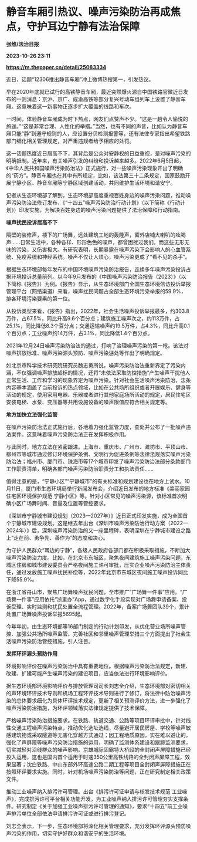 # 静音车厢引热议、噪声污染防治再成焦点，守护耳边宁静有法治保障
**张维/法治日报**

**2023-10-26 23:11**

**https://m.thepaper.cn/detail/25083334**

近日，话题“12306推出静音车厢”冲上微博热搜第一，引发热议。

早在2020年底就已试行的高铁静音车厢，最近突然爆火源自中国铁路官微近日发布的一则消息：京沪、京广、成渝高铁等部分复兴号动车组列车上设置了静音车厢。这意味着这一新事物正逐步扩大覆盖的线路和车次。

一时间，体验静音车厢成为时下热点，网友们点赞声不少。“这是一趟令人愉悦的旅途。”“这是非常合理、人性化的举措。”当然，也有不同的声音，比如认为静音车厢只能“静”到遵守规则的人，应设置分贝检测报警等，还有法律专家指出希望铁路部门细化相关管理规定，对严重违规者给予相应的处罚。

这一话题热度近日居高不下，其背后是公众对安静权的日益重视，是对噪声污染的明确抵制。近年来，有关噪声引发的纠纷和投诉越来越多。2022年6月5日起，《中华人民共和国噪声污染防治法》正式施行，对一些噪声污染现象开出了明确的“药方”。静音车厢也在其中有所规定，比如，该法第三十二条规定，国家鼓励开展宁静小区、静音车厢等宁静区域创建活动，共同维护生活环境和谐安宁。

记者从生态环境部了解到，生态环境部高度重视百姓身边的噪声污染问题，推动噪声污染防治法修订发布、《“十四五”噪声污染防治行动计划》（以下简称《行动计划》）印发实施，为解决百姓身边的噪声污染问题提供了法治保障和行动指南。

**噪声扰民投诉居高不下**

隔壁的装修声，楼下的广场舞，远处建筑工地的轰隆声，窗外店铺大喇叭的吆喝声……日常生活中，各种各样、形形色色的噪声，都曾困扰过我们。而这些无形无味的污染，又伤害极大。有研究表明，长期暴露在噪声污染下会影响人的心血管系统、免疫系统和神经系统。噪声不仅让人烦心，噪声污染更成了“看不见的杀手”。

根据生态环境部每年发布的中国环境噪声污染防治报告，连续多年噪声污染投诉占据环境投诉总量前列。以今年9月发布的《中国噪声污染防治报告（2023）》（以下简称《报告》）为例。《报告》显示，从生态环境部门全国生态环境信访投诉举报管理平台（网络渠道）来看，噪声扰民问题占全部生态环境污染举报的59.9%，排各环境污染要素的第一位。

从投诉类型来看，《报告》指出，2022年，社会生活噪声投诉举报最多，约303.8万件，占67.5%，同比升高9.6个百分点；建筑施工噪声次之，约113万件，占25.1%，同比降低8.3个百分点；交通运输噪声约19.5万件，占4.3%，同比升高0.1个百分点；工业噪声约14万件，占3.1%，同比降低1.4个百分点。

2021年12月24日噪声污染防治法的通过，打响了治理噪声污染的第一枪。该法对噪声排放标准、噪声污染源头预防、噪声污染惩处等作出了明确规定。

如北京市科学技术研究院研究员魏志勇所说，噪声污染防治法重新界定了污染内涵，不仅强调噪声排放超标的情况，还将“未依法采取防控措施”产生噪声干扰他人正常生活、工作和学习的现象界定为噪声污染。针对社会生活噪声污染防治，法条内容基本涵盖了当前投诉的热点领域，比如在公共场所组织或者开展娱乐、健身等活动的规定，使用家用电器、乐器或者进行其他家庭场所活动的规定，居民住宅区安装电梯、水泵、变压器等共用设施设备的噪声限值应符合相关规定等。

**地方加快立法强化监管**

在噪声污染防治法正式施行后，各地着力强化监管力度，查处并公布了一批噪声违法案件。这意味着噪声污染防治法正在发挥积极作用。

与此同时，地方立法在紧密跟进。上海市、重庆市、广州市、潍坊市、平顶山市、柳州市等城市通过修订环境保护条例、文明行为促进条例等法律法规落实噪声污染防治法；福州市、厦门市、珠海市等17个城市印发了噪声污染防治法部分条款部门工作职责清单，明确各部门噪声污染防治职责分工和执法责任……

值得注意的是，“宁静小区”“宁静城市”的有关标准和规划建设也在地方上试水。10月11日，厦门市生态环境局举行新闻发布会，介绍近日发布的地方标准《美丽家园住宅区环境保护规范 宁静小区》等。针对小区常见的噪声污染源，该标准首次明确小区广场舞时间、音量及位置等管控要求。

《深圳市宁静城市建设规划（2023—2027年）》近日正式印发实施，成为全国首个宁静城市建设规划。这是继去年出台《深圳市噪声污染防治行动方案（2022—2024年）》后，深圳噪声污染防治的又一座里程碑，表明深圳在宁静城市建设之路上“走在前、勇争先、善作为”的态度和决心。

为守护人民群众“耳边的宁静”，各级人民政府各部门都在积极采取措施，不断加大噪声污染防治力度。比如，在北京市东城区，聚焦夜间建筑施工噪声污染问题，东城区住房和城市建设委员会严格夜间施工许可审批，压实企业噪声污染防治主体责任，通过发放施工噪声扰民补偿等，2022年北京市东城区夜间施工噪声投诉同比下降55.9%。

在浙江省舟山市，聚焦广场舞噪声扰民问题，全市推广“广场舞一件事”应用。“广场舞一件事”应用依托“浙里办”App，通过数字化手段实现对广场舞申请备案、投诉受理、实时监测和扰民处置全流程管理。2022年，备案广场舞团队39个，累计处置广场舞噪声投诉举报5695起。

今年年初，由生态环境部等16部门制定的行动计划印发，从优化营业场所噪声管控、加强公共场所噪声监管、完善社区和邻里噪声管理举措三个方面提出了社会生活噪声污染防治管控措施，引人注目。

**发挥环评源头预防作用**

环境影响评价在噪声污染防治中具有重要地位。根据噪声污染防治法规定，新建、改建、扩建可能产生噪声污染的建设项目，应当依法进行环境影响评价。

据生态环境部环境影响评价与排放管理司司长刘志全介绍，生态环境部对密切相关的声环境环评技术导则和机场工程环评技术导则进行了修订，将法律中防治噪声污染的总体要求细化为具体环评技术规定，更新了相关预测评价方法，进一步强化了噪声污染防治措施，为环评领域落实法律规定提供了技术保障。

严格噪声污染防治措施要求。在铁路、轨道交通、公路等项目环评审批中，针对线性交通工程噪声污染特点，推动优化选址选线，尽量避开居民房屋、学校等噪声敏感建筑物或采取隧道等无害化穿越方式通过；因工程地质原因，实在难以避让的，强化了声屏障等噪声污染防治措施的运用，明确了监测体系建设和跟踪监测要求，切实减轻对沿线群众的噪声影响。京雄城际固霸特大桥段的全封闭声屏障措施已经投入运用，这也是国内首个适用于时速350公里高铁线路的全封闭声屏障工程，效果显著；沈白铁路、中山东部外环高速公路二期工程等项目全封闭声屏障措施正在按照环评要求实施。同时，针对机场噪声污染防治等问题，正在研究制定相关政策文件。

推动工业噪声纳入排污许可管理。出台《排污许可证申请与核发技术规范 工业噪声》，完成排污许可平台相关功能开发，为工业噪声纳入排污许可管理夯实支撑条件。研究制定《关于加强工业噪声排污许可管理的通知》，要求“十四五”前工业噪声排污单位全部依法申请排污许可证或进行排污登记。

刘志全表示，下一步，生态环境部将深化相关管理要求，充分发挥环评源头预防噪声污染的作用，切实守护好群众和谐安宁的生活环境。